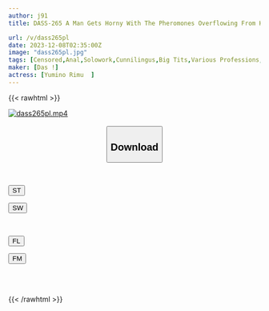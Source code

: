 ```yaml
---
author: j91
title: DASS-265 A Man Gets Horny With The Pheromones Overflowing From His Stuffy Asshole And Licks And Fucks Him With Convulsive Incontinence Anal Cunnilingus Rimu Yumino

url: /v/dass265pl
date: 2023-12-08T02:35:00Z
image: "dass265pl.jpg"
tags: [Censored,Anal,Solowork,Cunnilingus,Big Tits,Various Professions,Butt	 ]
maker: [Das !]
actress: [Yumino Rimu  ]
---
```



{{< rawhtml >}}

<div class="video" data-videoid="mYzOODVVovIb38j">
    <a href="javascript:;">
        <img src="/v/dass265pl/dass265pl.jpg" width="WIDTH" height="HEIGHT" alt="dass265pl.mp4" loading="lazy">
    </a>
</div>

<script type="text/javascript" src="https://j91.asia/asset/on-demand-st.js"></script>

<br>
  <link rel="stylesheet" href="https://j91.asia/asset/bs5.css">
  
  <center>
  <button class="btn btn-primary" type="button" data-bs-toggle="collapse" data-bs-target=".multi-collapse" aria-expanded="false" aria-controls="multiCollapseExample1 multiCollapseExample2"><h2>Download</h2></button></center>
</p>
<div class="row">
  <div class="col">
    <div class="collapse multi-collapse" id="multiCollapseExample1">
      <div class="card card-body">
	      	      <br>
<div class="buttons">  
<p><a href="https://streamtape.to/v/mYzOODVVovIb38j" target="_blank"><button class="btn-hover color-3"><i class="fa fa-download"></i> ST</button></a></p>
<p><a href="https://flaswish.com/gce8u8owy6il" target="_blank"><button class="btn-hover color-2"><i class="fa fa-download"></i> SW</button></a></p></div>
    </div>
  </div>
</div>
  <div class="col">
    <div class="collapse multi-collapse" id="multiCollapseExample2">
      <div class="card card-body">
	      <br>
<div class="buttons">
<p><a href="javascript:;" target="_blank"><button class="btn-hover color-9"><i class="fa fa-download"></i> FL</button></a></p>
<p><a href="javascript:;" target="_blank"><button class="btn-hover color-8"><i class="fa fa-download"></i> FM</button></a></p></div>
<br><br>
      </div>
    </div>
  </div>
</div>

{{< /rawhtml >}}
